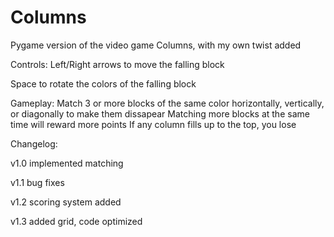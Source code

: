 # Columns
Pygame version of the video game Columns, with my own twist added


Controls:
Left/Right arrows to move the falling block

Space to rotate the colors of the falling block


Gameplay:
Match 3 or more blocks of the same color horizontally, vertically, or diagonally to make them dissapear
Matching more blocks at the same time will reward more points
If any column fills up to the top, you lose


Changelog:

v1.0 implemented matching

v1.1 bug fixes

v1.2 scoring system added

v1.3 added grid, code optimized
